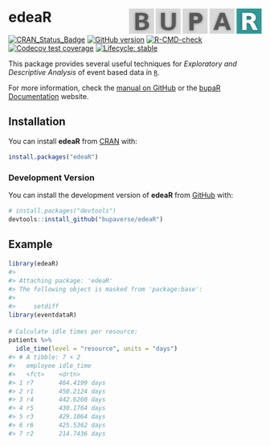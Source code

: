 
<!-- README.md is generated from README.Rmd. Please edit that file -->

# edeaR <a href="https://bupaverse.github.io/edeaR/"><img src="man/figures/logo.png" align="right" height="50" /></a>

<!-- badges: start -->

[![CRAN_Status_Badge](http://www.r-pkg.org/badges/version/edeaR)](https://cran.r-project.org/package=edeaR)
[![GitHub
version](https://img.shields.io/badge/GitHub-0.9.3-blue)](https://github.com/bupaverse/edeaR)
[![R-CMD-check](https://github.com/bupaverse/edeaR/actions/workflows/R-CMD-check.yaml/badge.svg)](https://github.com/bupaverse/edeaR/actions/workflows/R-CMD-check.yaml)
[![Codecov test
coverage](https://codecov.io/gh/bupaverse/edeaR/branch/master/graph/badge.svg)](https://app.codecov.io/gh/bupaverse/edeaR?branch=master)
[![Lifecycle:
stable](https://lifecycle.r-lib.org/articles/figures/lifecycle-stable.svg)](https://lifecycle.r-lib.org/articles/stages.html#stable/)
<!-- badges: end -->

This package provides several useful techniques for *Exploratory and
Descriptive Analysis* of event based data in
[`R`](https://www.r-project.org/).

For more information, check the [manual on
GitHub](https://bupaverse.github.io/edeaR/) or the [bupaR
Documentation](https://bupar.net/getting_started.html) website.

## Installation

You can install **edeaR** from [CRAN](https://cran.r-project.org/) with:

``` r
install.packages("edeaR")
```

### Development Version

You can install the development version of **edeaR** from
[GitHub](https://github.com/) with:

``` r
# install.packages("devtools")
devtools::install_github("bupaverse/edeaR")
```

## Example

``` r
library(edeaR)
#> 
#> Attaching package: 'edeaR'
#> The following object is masked from 'package:base':
#> 
#>     setdiff
library(eventdataR)

# Calculate idle times per resource:
patients %>%
  idle_time(level = "resource", units = "days")
#> # A tibble: 7 × 2
#>   employee idle_time    
#>   <fct>    <drtn>       
#> 1 r7       464.4199 days
#> 2 r1       450.2124 days
#> 3 r4       442.6260 days
#> 4 r5       430.1764 days
#> 5 r3       429.1064 days
#> 6 r6       425.5362 days
#> 7 r2       214.7436 days
```

